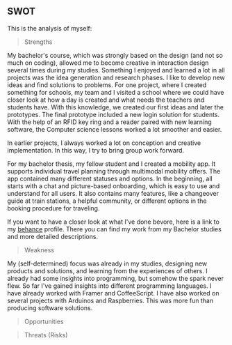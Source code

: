 ## SWOT

This is the analysis of myself:
> Strengths

My bachelor's course, which was strongly based on the design (and not so much on coding), allowed me to become creative in interaction design several times during my studies.
Something I enjoyed and learned a lot in all projects was the idea generation and research phases. I like to develop new ideas and find solutions to problems.
For one project, where I created something for schools, my team and I visited a school where we could have closer look at how a day is created and what needs the teachers and students have.
With this knowledge, we created our first ideas and later the prototypes. The final prototype included a new login solution for students. With the help of an RFID key ring and a reader paired with new learning software, the Computer science lessons worked a lot smoother and easier.

In earlier projects, I always worked a lot on conception and creative implementation. In this way, I try to bring group work forward.

For my bachelor thesis, my fellow student and I created a mobility app. It supports individual travel planning through multimodal mobility offers. The app contained many different statuses and options. In the beginning, all starts with a chat and picture-based onboarding, which is easy to use and understand for all users. It also contains many features, like a changeover guide at train stations, a helpful community, or different options in the booking procedure for traveling.

If you want to have a closer look at what I've done bevore, here is a link to my [behance](https://www.behance.net/sarahwach) profile. There you can find my work from my Bachelor studies and more detailed descriptions.


> Weakness

My (self-determined) focus was already in my studies, designing new products and solutions, and learning from the experiences of others. I already had some insights into programming, but somehow the spark never flew. So far I've gained insights into different programming languages. I have already worked with Framer and CoffeeScript. I have also worked on several projects with Arduinos and Raspberries. This was more fun than producing software solutions.

> Opportunities



> Threats (Risks)
